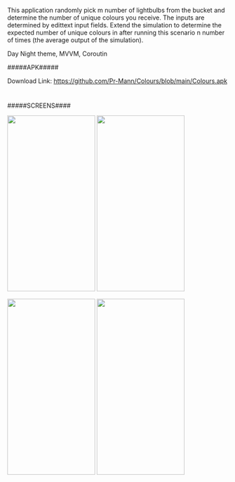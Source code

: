 This application randomly pick m number of lightbulbs from the bucket and determine the number of unique colours you receive.
The inputs are determined by edittext  input fields.  Extend the simulation to determine the expected number of unique colours 
in after running this scenario n number of times (the average output of the simulation).

Day Night theme, MVVM, Coroutin

#####APK#####

Download Link: https://github.com/Pr-Mann/Colours/blob/main/Colours.apk


#
#####SCREENS####

<img src="https://user-images.githubusercontent.com/66731540/144141321-7fc90455-3680-4f06-ae38-c6c60e905e83.jpg" width="200" height="400" /> <img src="https://user-images.githubusercontent.com/66731540/144141324-f1ae5a3a-b427-4341-9e03-ac1475be3cd3.jpg" width="200" height="400" />

<img src="https://user-images.githubusercontent.com/66731540/144141386-d788966d-a3aa-4df0-9001-3a0071f555ff.jpg" width="200" height="400" /> <img src="https://user-images.githubusercontent.com/66731540/144141325-d1232cb5-8e4f-45cf-aca4-e689de3da447.jpg" width="200" height="400" />

